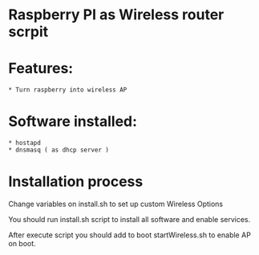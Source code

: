 # Raspberry PI as Wireless router scrpit

# Features:
    * Turn raspberry into wireless AP 

# Software installed:
    * hostapd
    * dnsmasq ( as dhcp server )

# Installation process

Change variables on install.sh to set up custom Wireless Options

You should run install.sh script to install all software and enable services.

After execute script you should add to boot startWireless.sh to enable AP on boot.
